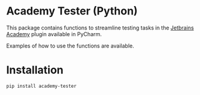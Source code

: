 # Academy Tester (Python)

This package contains functions to streamline testing tasks in the [Jetbrains Academy](https://www.jetbrains.com/academy/) plugin available in PyCharm.

Examples of how to use the functions are available.

# Installation

```
pip install academy-tester
```
